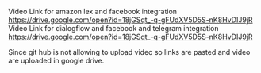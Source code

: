 Video Link for amazon lex and facebook integration               https://drive.google.com/open?id=18jGSqt_-q-gFUdXV5D5S-nK8HvDIJ9jR
Video Link for dialogflow and facebook and telegram integration  https://drive.google.com/open?id=18jGSqt_-q-gFUdXV5D5S-nK8HvDIJ9jR



Since git hub is not allowing to upload video so links are pasted and video are uploaded in google drive.
